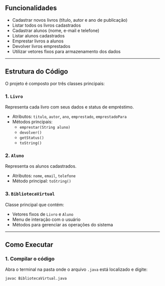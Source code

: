 ## Funcionalidades

- Cadastrar novos livros (título, autor e ano de publicação)  
- Listar todos os livros cadastrados  
- Cadastrar alunos (nome, e-mail e telefone)  
- Listar alunos cadastrados  
- Emprestar livros a alunos  
- Devolver livros emprestados  
- Utilizar vetores fixos para armazenamento dos dados  

---

## Estrutura do Código

O projeto é composto por três classes principais:

### 1. `Livro`
Representa cada livro com seus dados e status de empréstimo.
- Atributos: `titulo`, `autor`, `ano`, `emprestado`, `emprestadoPara`
- Métodos principais:
  - `emprestar(String aluno)`
  - `devolver()`
  - `getStatus()`
  - `toString()`

### 2. `Aluno`
Representa os alunos cadastrados.
- Atributos: `nome`, `email`, `telefone`
- Método principal: `toString()`

### 3. `BibliotecaVirtual`
Classe principal que contém:
- Vetores fixos de `Livro` e `Aluno`
- Menu de interação com o usuário
- Métodos para gerenciar as operações do sistema

---

## Como Executar

### 1. Compilar o código
Abra o terminal na pasta onde o arquivo `.java` está localizado e digite:
```bash
javac BibliotecaVirtual.java

